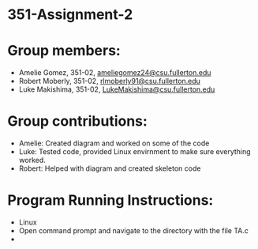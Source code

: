 # 351-Assignment-2

# Group members:
- Amelie Gomez, 351-02, ameliegomez24@csu.fullerton.edu
- Robert Moberly, 351-02, rlmoberly91@csu.fullerton.edu
- Luke Makishima, 351-02, LukeMakishima@csu.fullerton.edu

# Group contributions:
- Amelie: Created diagram and worked on some of the code
- Luke: Tested code, provided Linux envirnment to make sure everything worked.
- Robert: Helped with diagram and created skeleton code

# Program Running Instructions:
- Linux
- Open command prompt and navigate to the directory with the file TA.c
- 
